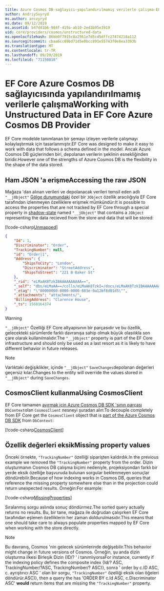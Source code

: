 ```yaml
---
title: Azure Cosmos DB sağlayıcı-yapılandırılmamış verilerle çalışma-EF Core
author: AndriySvyryd
ms.author: ansvyryd
ms.date: 09/12/2019
ms.assetid: b47d41b6-984f-419a-ab10-2ed3b95e3919
uid: core/providers/cosmos/unstructured-data
ms.openlocfilehash: 86bb0f7915c8a2561e7d5cd5dffc27474218a112
ms.sourcegitcommit: cbaa6cc89bd71d5e0bcc891e55743f0e8ea3393b
ms.translationtype: MT
ms.contentlocale: tr-TR
ms.lasthandoff: 09/20/2019
ms.locfileid: "71150818"
---
```

# <a name="working-with-unstructured-data-in-ef-core-azure-cosmos-db-provider"></a><span data-ttu-id="82c54-102">EF Core Azure Cosmos DB sağlayıcısında yapılandırılmamış verilerle çalışma</span><span class="sxs-lookup"><span data-stu-id="82c54-102">Working with Unstructured Data in EF Core Azure Cosmos DB Provider</span></span>

<span data-ttu-id="82c54-103">EF Core modelde tanımlanan bir şemayı izleyen verilerle çalışmayı kolaylaştırmak için tasarlanmıştır.</span><span class="sxs-lookup"><span data-stu-id="82c54-103">EF Core was designed to make it easy to work with data that follows a schema defined in the model.</span></span> <span data-ttu-id="82c54-104">Ancak Azure Cosmos DB güçlerinden biri, depolanan verilerin şeklinin esnekliğinden biridir.</span><span class="sxs-lookup"><span data-stu-id="82c54-104">However one of the strengths of Azure Cosmos DB is the flexibility in the shape of the data stored.</span></span>

## <a name="accessing-the-raw-json"></a><span data-ttu-id="82c54-105">Ham JSON 'a erişme</span><span class="sxs-lookup"><span data-stu-id="82c54-105">Accessing the raw JSON</span></span>

<span data-ttu-id="82c54-106">Mağaza 'dan alınan verileri ve depolanacak verileri temsil eden adlı `"__jObject"` [Gölge durumundaki](../../modeling/shadow-properties.md) özel bir `JObject` özellik aracılığıyla EF Core tarafından izlenmeyen özelliklere erişmek mümkündür:</span><span class="sxs-lookup"><span data-stu-id="82c54-106">It is possible to access the properties that are not tracked by EF Core through a special property in [shadow-state](../../modeling/shadow-properties.md) named `"__jObject"` that contains a `JObject` representing the data recieved from the store and data that will be stored:</span></span>

[!code-csharp[Unmapped](../../../../samples/core/Cosmos/UnstructuredData/Sample.cs?highlight=21-23&name=Unmapped)]

``` json
{
    "Id": 1,
    "Discriminator": "Order",
    "TrackingNumber": null,
    "id": "Order|1",
    "Address": {
        "ShipsToCity": "London",
        "Discriminator": "StreetAddress",
        "ShipsToStreet": "221 B Baker St"
    },
    "_rid": "eLMaAK8TzkIBAAAAAAAAAA==",
    "_self": "dbs/eLMaAA==/colls/eLMaAK8TzkI=/docs/eLMaAK8TzkIBAAAAAAAAAA==/",
    "_etag": "\"00000000-0000-0000-683e-0a12bf8d01d5\"",
    "_attachments": "attachments/",
    "BillingAddress": "Clarence House",
    "_ts": 1568164374
}
```

> [!WARNING]
> <span data-ttu-id="82c54-107">`"__jObject"` Özelliği EF Core altyapısının bir parçasıdır ve bu özellik, gelecekteki sürümlerde farklı davranışa sahip olmak büyük olasılıkla son çare olarak kullanılmalıdır.</span><span class="sxs-lookup"><span data-stu-id="82c54-107">The `"__jObject"` property is part of the EF Core infrastructure and should only be used as a last resort as it is likely to have different behavior in future releases.</span></span>

> [!NOTE]
> <span data-ttu-id="82c54-108">Varlıktaki değişiklikler, içinde `"__jObject"` `SaveChanges`depolanan değerleri geçersiz kılar.</span><span class="sxs-lookup"><span data-stu-id="82c54-108">Changes to the entity will override the values stored in `"__jObject"` during `SaveChanges`.</span></span>

## <a name="using-cosmosclient"></a><span data-ttu-id="82c54-109">CosmosClient kullanma</span><span class="sxs-lookup"><span data-stu-id="82c54-109">Using CosmosClient</span></span>

<span data-ttu-id="82c54-110">EF Core tamamen [ayırmak için Azure Cosmos DB SDK 'sının parçası](https://docs.microsoft.com/en-us/azure/cosmos-db/sql-api-get-started) `DbContext`olan `CosmosClient` nesneyi şuradan alın:</span><span class="sxs-lookup"><span data-stu-id="82c54-110">To decouple completely from EF Core get the `CosmosClient` object that is [part of the Azure Cosmos DB SDK](https://docs.microsoft.com/en-us/azure/cosmos-db/sql-api-get-started) from `DbContext`:</span></span>

[!code-csharp[CosmosClient](../../../../samples/core/Cosmos/UnstructuredData/Sample.cs?highlight=3&name=CosmosClient)]

## <a name="missing-property-values"></a><span data-ttu-id="82c54-111">Özellik değerleri eksik</span><span class="sxs-lookup"><span data-stu-id="82c54-111">Missing property values</span></span>

<span data-ttu-id="82c54-112">Önceki örnekte, `"TrackingNumber"` özelliği siparişten kaldırdık.</span><span class="sxs-lookup"><span data-stu-id="82c54-112">In the previous example we removed the `"TrackingNumber"` property from the order.</span></span> <span data-ttu-id="82c54-113">Dizin oluşturmanın Cosmos DB çalışma biçimi nedeniyle, projeksiyondan farklı bir yerde eksik özelliğe başvuruda bulunan sorgular beklenmeyen sonuçlar döndürebilir.</span><span class="sxs-lookup"><span data-stu-id="82c54-113">Because of how indexing works in Cosmos DB, queries that reference the missing property somewhere else than in the projection could return unexpected results.</span></span> <span data-ttu-id="82c54-114">Örneğin:</span><span class="sxs-lookup"><span data-stu-id="82c54-114">For example:</span></span>

[!code-csharp[MissingProperties](../../../../samples/core/Cosmos/UnstructuredData/Sample.cs?name=MissingProperties)]

<span data-ttu-id="82c54-115">Sıralanmış sorgu aslında sonuç döndürmez.</span><span class="sxs-lookup"><span data-stu-id="82c54-115">The sorted query actually returns no results.</span></span> <span data-ttu-id="82c54-116">Bu, bir tane, mağaza ile doğrudan çalışırken EF Core tarafından eşlenen özelliklerin her zaman doldurulmasıdır.</span><span class="sxs-lookup"><span data-stu-id="82c54-116">This means that one should take care to always populate properties mapped by EF Core when working with the store directly.</span></span>

> [!NOTE]
> <span data-ttu-id="82c54-117">Bu davranış, Cosmos 'nin gelecek sürümlerinde değişebilir.</span><span class="sxs-lookup"><span data-stu-id="82c54-117">This behavior might change in future versions of Cosmos.</span></span> <span data-ttu-id="82c54-118">Örneğin, şu anda dizin oluşturma ilkesi Birleşik Dizin {ID/? ' i tanımlıyorsa</span><span class="sxs-lookup"><span data-stu-id="82c54-118">For instance, currently if the indexing policy defines the composite index {Id/?</span></span> <span data-ttu-id="82c54-119">ASC, TrackingNumber/?</span><span class="sxs-lookup"><span data-stu-id="82c54-119">ASC, TrackingNumber/?</span></span> <span data-ttu-id="82c54-120">ASC)}, sonra ' order by c.ID ASC, c. ayrıştırıcı ASC ' olan bir sorgu, `"TrackingNumber"` özelliği eksik olan öğeleri döndürür.</span><span class="sxs-lookup"><span data-stu-id="82c54-120">ASC)}, then a query the has 'ORDER BY c.Id ASC, c.Discriminator ASC' __would__ return items that are missing the `"TrackingNumber"` property.</span></span>